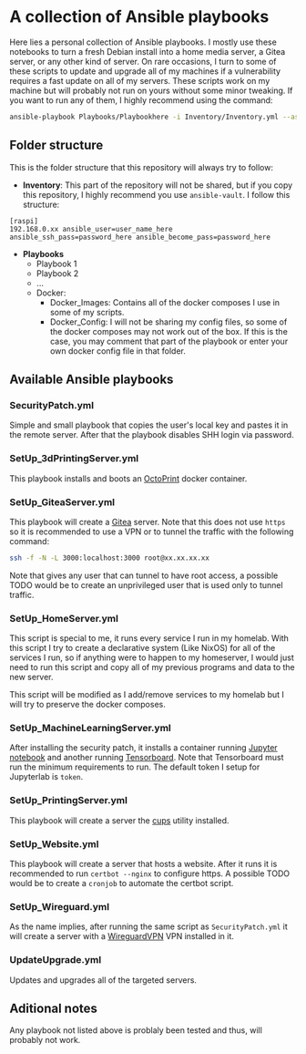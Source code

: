 # A collection of Ansible playbooks

Here lies a personal collection of Ansible playbooks. I mostly use these notebooks to turn a fresh Debian install into a home media server, a Gitea server, or any other kind of server. On rare occasions, I turn to some of these scripts to update and upgrade all of my machines if a vulnerability requires a fast update on all of my servers. These scripts work on my machine but will probably not run on yours without some minor tweaking. If you want to run any of them, I highly recommend using the command:

```bash
ansible-playbook Playbooks/Playbookhere -i Inventory/Inventory.yml --ask-vault-pass --limit=group1,group2
```

## Folder structure

This is the folder structure that this repository will always try to follow:

- **Inventory**:  This part of the repository will not be shared, but if you copy this repository, I highly recommend you use `ansible-vault`. I follow this structure:
```
[raspi]
192.168.0.xx ansible_user=user_name_here ansible_ssh_pass=password_here ansible_become_pass=password_here
```
- **Playbooks**
    - Playbook 1
    - Playbook 2
    - ...
    - Docker:
        - Docker_Images: Contains all of the docker composes I use in some of my scripts.
        - Docker_Config: I will not be sharing my config files, so some of the docker composes may not work out of the box. If this is the case, you may comment that part of the playbook or enter your own docker config file in that folder.


## Available Ansible playbooks

### SecurityPatch.yml

Simple and small playbook that copies the user's local key and pastes it in the remote server. After that the playbook disables SHH login via password.

### SetUp_3dPrintingServer.yml

This playbook installs and boots an [OctoPrint](https://octoprint.org/) docker container.


### SetUp_GiteaServer.yml

This playbook will create a [Gitea](https://about.gitea.com/) server. Note that this does not use `https` so it is recommended to use a VPN or to tunnel the traffic with the following command:

```bash
ssh -f -N -L 3000:localhost:3000 root@xx.xx.xx.xx
```
Note that gives any user that can tunnel to have root access, a possible TODO would be to create an unprivileged user that is used only to tunnel traffic.

### SetUp_HomeServer.yml

This script is special to me, it runs every service I run in my homelab. With this script I try to create a declarative system (Like NixOS) for all of the services I run, so if anything were to happen to my homeserver, I would just need to run this script and copy all of my previous programs and data to the new server.

This script will be modified as I add/remove services to my homelab but I will try to preserve the docker composes.

### SetUp_MachineLearningServer.yml

After installing the security patch, it installs a container running [Jupyter notebook](https://jupyter.org/) and another running [Tensorboard](https://www.tensorflow.org/tensorboard). Note that Tensorboard must run the minimum requirements to run. The default token I setup for Jupyterlab is `token`.

### SetUp_PrintingServer.yml

This playbook will create a server the [cups](https://openprinting.github.io/cups/cups3.html) utility installed.

### SetUp_Website.yml

This playbook will create a server that hosts a website. After it runs it is recommended to run `certbot --nginx` to configure https. A possible TODO would be to create a `cronjob` to automate the certbot script.

### SetUp_Wireguard.yml

As the name implies, after running the same script as `SecurityPatch.yml` it will create a server with a [WireguardVPN](https://www.wireguard.com/) VPN installed in it.

### UpdateUpgrade.yml

Updates and upgrades all of the targeted servers.

## Aditional notes

Any playbook not listed above is problaly been tested and thus, will probably not work.


